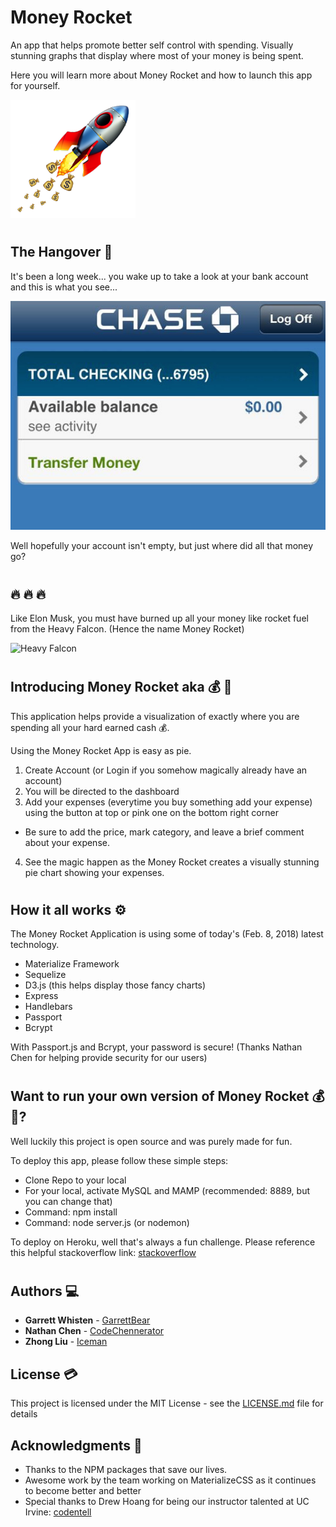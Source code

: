 # Money Rocket
An app that helps promote better self control with spending. Visually stunning graphs that display where most of your money is being spent. 

Here you will learn more about Money Rocket and how to launch this app for yourself. 

![Money Rocket Fake Logo](/public/assets/images/rocket-200.png "Money Rocket Fake Logo")

#




## The Hangover 🍺

It's been a long week... you wake up to take a look at your bank account and this is what you see...

![A very low bank account](/public/assets/images/chase-account.jpg "A very low bank account")

Well hopefully your account isn't empty, but just where did all that money go?

#


## 🔥 🔥 🔥

Like Elon Musk, you must have burned up all your money like rocket fuel from the Heavy Falcon. (Hence the name Money Rocket)

![Heavy Falcon](/public/assets/images/heavyfalcon.gif "The Heavy Falcon Rocket")

 #

 ## Introducing Money Rocket aka 💰 🚀

 This application helps provide a visualization of exactly where you are spending all your hard earned cash 💰.

 Using the Money Rocket App is easy as pie.

 1. Create Account (or Login if you somehow magically already have an account)
 2. You will be directed to the dashboard
 3. Add your expenses (everytime you buy something add your expense) using the button at top or pink one on the bottom right corner
 * Be sure to add the price, mark category, and leave a brief comment about your expense.
 4. See the magic happen as the Money Rocket creates a visually stunning pie chart showing your expenses.

#


 ## How it all works ⚙️

 The Money Rocket Application is using some of today's (Feb. 8, 2018) latest technology. 

 * Materialize Framework
 * Sequelize
 * D3.js (this helps display those fancy charts)
 * Express
 * Handlebars
 * Passport
 * Bcrypt

 With Passport.js and Bcrypt, your password is secure! 
 (Thanks Nathan Chen for helping provide security for our users)


#

## Want to run your own version of Money Rocket 💰 🚀?

Well luckily this project is open source and was purely made for fun.

To deploy this app, please follow these simple steps:
* Clone Repo to your local
* For your local, activate MySQL and MAMP (recommended: 8889, but you can change that)
* Command: npm install
* Command: node server.js (or nodemon)

To deploy on Heroku, well that's always a fun challenge. 
Please reference this helpful stackoverflow link:
[stackoverflow](https://stackoverflow.com/questions/22633618/sequelize-migrations-in-heroku)

#

## Authors 💻

* **Garrett Whisten** - [GarrettBear](https://github.com/garrettbear)
* **Nathan Chen** - [CodeChennerator](https://github.com/codechennerator)
* **Zhong Liu** - [Iceman](https://github.com/liuzhongiceman)


## License 💳

This project is licensed under the MIT License - see the [LICENSE.md](LICENSE.md) file for details

## Acknowledgments 👾

* Thanks to the NPM packages that save our lives.
* Awesome work by the team working on MaterializeCSS as it continues to become better and better
* Special thanks to Drew Hoang for being our instructor talented at UC Irvine: [codentell](https://github.com/codentell)

